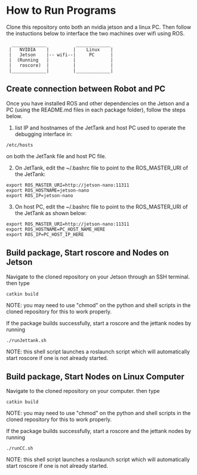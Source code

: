 # How to Run Programs
Clone this repository onto both an nvidia jetson and a linux PC. Then follow the instuctions below to interface the two machines over wifi using ROS.
```
  _____________           _____________
 |   NVIDIA    |         |    Linux    |
 |   Jetson    |-- wifi--|     PC      |
 |  (Running   |         |             |
 |   roscore)  |         |             |
 |_____________|         |_____________|
 ```
## Create connection between Robot and PC
Once you have installed ROS and other dependencies on the Jetson and a PC (using the README.md files in each package folder), follow the steps below.

1. list IP and hostnames of the JetTank and host PC used to operate the debugging interface in:

```/etc/hosts```

on both the JetTank file and host PC file.

2. On JetTank, edit the ~/.bashrc file to point to the ROS_MASTER_URI of the JetTank:

```
export ROS_MASTER_URI=http://jetson-nano:11311
export ROS_HOSTNAME=jetson-nano
export ROS_IP=jetson-nano
```

3. On host PC, edit the ~/.bashrc file to point to the ROS_MASTER_URI of the JetTank as shown below:

```
export ROS_MASTER_URI=http://jetson-nano:11311
export ROS_HOSTNAME=PC_HOST_NAME_HERE
export ROS_IP=PC_HOST_IP_HERE
```

## Build package, Start roscore and Nodes on Jetson
Navigate to the cloned repository on your Jetson through an SSH terminal.
then type

```catkin build```

NOTE: you may need to use "chmod" on the python and shell scripts in the cloned repository for this to work properly.

If the package builds successfully, start a roscore and the jettank nodes by running

```./runJettank.sh```

NOTE: this shell script launches a roslaunch script which will automatically start roscore if one is not already started.

## Build package, Start Nodes on Linux Computer
Navigate to the cloned repository on your computer.
then type

```catkin build```

NOTE: you may need to use "chmod" on the python and shell scripts in the cloned repository for this to work properly.

If the package builds successfully, start a roscore and the jettank nodes by running

```./runCC.sh```

NOTE: this shell script launches a roslaunch script which will automatically start roscore if one is not already started.

